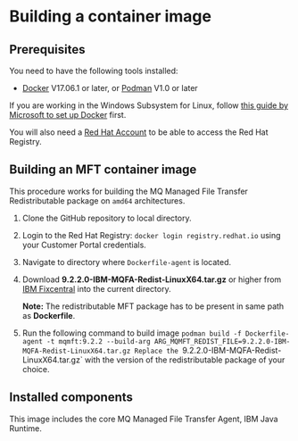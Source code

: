 # Building a container image

## Prerequisites

You need to have the following tools installed:

* [Docker](https://www.docker.com/) V17.06.1 or later, or [Podman](https://podman.io) V1.0 or later

If you are working in the Windows Subsystem for Linux, follow [this guide by Microsoft to set up Docker](https://blogs.msdn.microsoft.com/commandline/2017/12/08/cross-post-wsl-interoperability-with-docker/) first.

You will also need a [Red Hat Account](https://access.redhat.com) to be able to access the Red Hat Registry. 

## Building an MFT container image

This procedure works for building the MQ Managed File Transfer Redistributable package on `amd64` architectures.

1. Clone the GitHub repository to local directory.
2. Login to the Red Hat Registry: `docker login registry.redhat.io` using your Customer Portal credentials.
3. Navigate to directory where `Dockerfile-agent` is located.
4. Download **9.2.2.0-IBM-MQFA-Redist-LinuxX64.tar.gz** or higher from [IBM Fixcentral](https://www.ibm.com/support/fixcentral/) into the current directory.

   **Note:** The redistributable MFT package has to be present in same path as **Dockerfile**.
4. Run the following command to build image
   `podman build -f Dockerfile-agent -t mqmft:9.2.2 --build-arg ARG_MQMFT_REDIST_FILE=9.2.2.0-IBM-MQFA-Redist-LinuxX64.tar.gz
   Replace the `9.2.2.0-IBM-MQFA-Redist-LinuxX64.tar.gz` with the version of the redistributable package of your choice.

## Installed components

This image includes the core MQ Managed File Transfer Agent, IBM Java Runtime.
